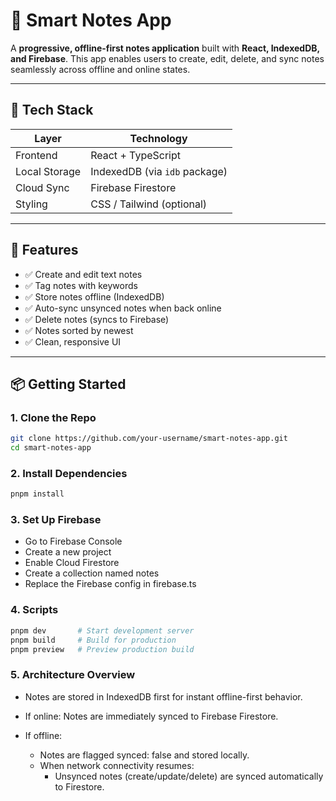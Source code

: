 # 📝 Smart Notes App

A **progressive, offline-first notes application** built with **React, IndexedDB, and Firebase**. This app enables users to create, edit, delete, and sync notes seamlessly across offline and online states.

---

## 🔧 Tech Stack

| Layer         | Technology                    |
| ------------- | ----------------------------- |
| Frontend      | React + TypeScript            |
| Local Storage | IndexedDB (via `idb` package) |
| Cloud Sync    | Firebase Firestore            |
| Styling       | CSS / Tailwind (optional)     |

---

## 🚀 Features

- ✅ Create and edit text notes
- ✅ Tag notes with keywords
- ✅ Store notes offline (IndexedDB)
- ✅ Auto-sync unsynced notes when back online
- ✅ Delete notes (syncs to Firebase)
- ✅ Notes sorted by newest
- ✅ Clean, responsive UI

---

## 📦 Getting Started

### 1. Clone the Repo

```bash
git clone https://github.com/your-username/smart-notes-app.git
cd smart-notes-app
```

### 2. Install Dependencies

```bash
pnpm install
```

### 3. Set Up Firebase

- Go to Firebase Console
- Create a new project
- Enable Cloud Firestore
- Create a collection named notes
- Replace the Firebase config in firebase.ts

### 4. Scripts

```bash
pnpm dev       # Start development server
pnpm build     # Build for production
pnpm preview   # Preview production build
```

### 5. Architecture Overview

- Notes are stored in IndexedDB first for instant offline-first behavior.

- If online:
  Notes are immediately synced to Firebase Firestore.

- If offline:
  - Notes are flagged synced: false and stored locally.
  - When network connectivity resumes:
    - Unsynced notes (create/update/delete) are synced automatically to Firestore.

